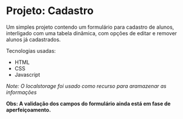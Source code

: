 # Projeto: Cadastro

Um simples projeto contendo um formulário para cadastro de alunos, interligado com uma tabela dinâmica, com opções de editar e remover alunos já cadastrados.

Tecnologias usadas:
* HTML
* CSS
* Javascript

*Note: O localstorage foi usado como recurso para aramazenar as informações*

**Obs: A validação dos campos do formulário ainda está em fase de aperfeiçoamento.**

